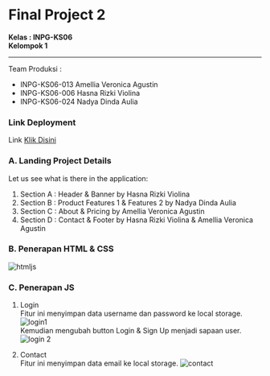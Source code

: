 # Final Project 2
**Kelas : INPG-KS06** <br>
**Kelompok 1** <hr>
Team Produksi :
* INPG-KS06-013 Amellia Veronica Agustin
* INPG-KS06-006 Hasna Rizki Violina
* INPG-KS06-024 Nadya Dinda Aulia

### Link Deployment
Link [Klik Disini]()
### A. Landing Project Details
Let us see what is there in the application:
1. Section A : Header & Banner by Hasna Rizki Violina
2. Section B : Product Features 1 & Features 2 by Nadya Dinda Aulia
3. Section C : About & Pricing by Amellia Veronica Agustin
4. Section D : Contact & Footer by Hasna Rizki Violina & Amellia Veronica Agustin
### B. Penerapan HTML & CSS
![htmljs](https://user-images.githubusercontent.com/72425456/202676957-e1b3ca66-25b4-43bc-82ea-98dd0224fdf1.jpg)

### C. Penerapan JS
1. Login
<br>Fitur ini menyimpan data username dan password ke local storage.
![login1](https://user-images.githubusercontent.com/72425456/202673082-9f034b37-3c03-495c-91ef-c4afa1d07175.jpg)
<br>Kemudian mengubah button Login & Sign Up menjadi sapaan user.
![login 2](https://user-images.githubusercontent.com/72425456/202673070-94d9e27f-ff66-4dc2-832f-57d41a1f4f8c.jpg)

2. Contact
<br>Fitur ini menyimpan data email ke local storage.
![contact](https://user-images.githubusercontent.com/72425456/202673079-d8257111-a11b-4e50-b3c4-349e94a99679.jpg)


